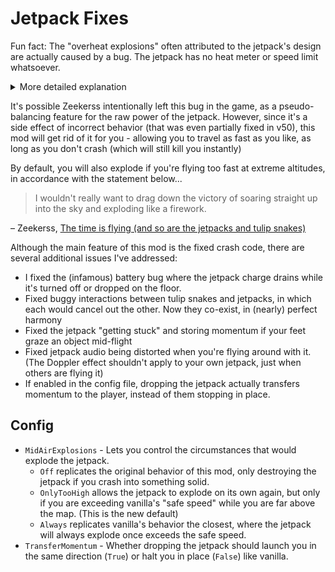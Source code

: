 # Jetpack Fixes
Fun fact: The "overheat explosions" often attributed to the jetpack's design are actually caused by a bug. The jetpack has no heat meter or speed limit whatsoever.

<details>
<summary>More detailed explanation</summary>

- The reason the jetpack appears to explode on "overheat" is due to buggy crash damage behavior - the jetpack is programmed to explode ONLY if the player wearing it dies with jetpack controls active. Jetpack controls are enabled the moment you activate the thruster, and are only disabled after you land safely on the ground. (Hence, dying to fall damage still explodes the jetpack if you fall out of the sky with the jetpack turned off)
- Zeekerss programmed a special case where the player is instantly killed by Gravity if you are moving towards an obstacle that is less than 4 units away, while the jetpack is propelling you at more than 50 units per second.
- However, in v49, this condition would erroneously detect invisible "triggers" (which don't normally have collision) as obstacles. The player has several of these triggers attached to their body, causing you to "crash into yourself" and die almost immediately after reaching the speed threshold.
- v50 partially fixed this problem by disabling trigger detection, but there is still one non-trigger collider attached to the player that the jetpack can detect under specific circumstances, which causes you to die still to the same bug.
- This bug is most easily replicated by using the thruster to travel straight upwards - you'll notice there's no limit to how high or fast you can travel, but once you let go of the thruster and start free-falling, you will explode randomly in open sky after only a brief moment.
- Some other funny consequences of this behavior:
  - Since tulip snakes also enable jetpack controls, if they carry you into the air and kill you while you have a jetpack in your inventory, it will still explode.
  - Dying with jetpack controls explodes all jetpacks in your inventory - up to 4 at once!

</details>

It's possible Zeekerss intentionally left this bug in the game, as a pseudo-balancing feature for the raw power of the jetpack. However, since it's a side effect of incorrect behavior (that was even partially fixed in v50), this mod will get rid of it for you - allowing you to travel as fast as you like, as long as you don't crash (which will still kill you instantly)

By default, you will also explode if you're flying too fast at extreme altitudes, in accordance with the statement below...

> I wouldn't really want to drag down the victory of soaring straight up into the sky and exploding like a firework.

– Zeekerss, [The time is flying (and so are the jetpacks and tulip snakes)](https://www.patreon.com/posts/time-is-flying-102810602)

Although the main feature of this mod is the fixed crash code, there are several additional issues I've addressed:
- I fixed the (infamous) battery bug where the jetpack charge drains while it's turned off or dropped on the floor.
- Fixed buggy interactions between tulip snakes and jetpacks, in which each would cancel out the other. Now they co-exist, in (nearly) perfect harmony
- Fixed the jetpack "getting stuck" and storing momentum if your feet graze an object mid-flight
- Fixed jetpack audio being distorted when you're flying around with it. (The Doppler effect shouldn't apply to your own jetpack, just when others are flying it)
- If enabled in the config file, dropping the jetpack actually transfers momentum to the player, instead of them stopping in place.

## Config
- `MidAirExplosions` - Lets you control the circumstances that would explode the jetpack.
  - `Off` replicates the original behavior of this mod, only destroying the jetpack if you crash into something solid.
  - `OnlyTooHigh` allows the jetpack to explode on its own again, but only if you are exceeding vanilla's "safe speed" while you are far above the map. (This is the new default)
  - `Always` replicates vanilla's behavior the closest, where the jetpack will always explode once exceeds the safe speed.
- `TransferMomentum` - Whether dropping the jetpack should launch you in the same direction (`True`) or halt you in place (`False`) like vanilla.